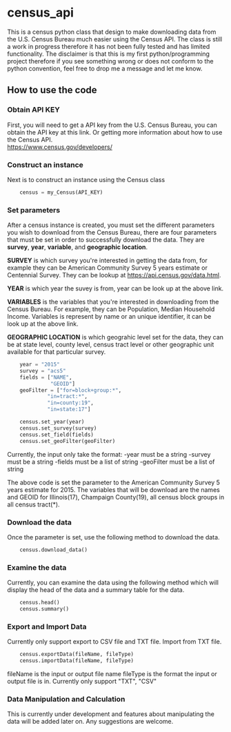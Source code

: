 # census_api
This is a census python class that design to make downloading data from the U.S. Census Bureau much easier using the Census API.  The class is still a work in progress therefore it has not been fully tested and has limited functionality. The disclaimer is that this is my first python/programming project therefore if you see something wrong or does not conform to the python convention, feel free to drop me a message and let me know.  

## How to use the code

### Obtain API KEY 
First, you will need to get a API key from the U.S. Census Bureau, you can obtain the API key at this link. Or getting more information about how to use the Census API.  
https://www.census.gov/developers/


### Construct an instance
Next is to construct an instance using the Census class
```python
    census = my_Census(API_KEY)
```

### Set parameters
After a census instance is created, you must set the different parameters you wish to download from the Census Bureau, there are four parameters that must be set in order to successfully download the data.  They are **survey**, **year**, **variable**, and **geographic location**.  

**SURVEY** is which survey you're interested in getting the data from, for example they can be American Community Survey 5 years estimate or Centennial Survey.  They can be lookup at https://api.census.gov/data.html.

**YEAR** is which year the suvey is from, year can be look up at the above link.

**VARIABLES** is the variables that you're interested in downloading from the Census Bureau.  For example, they can be Population, Median Household Income.  Variables is represent by name or an unique identifier, it can be look up at the above link.

**GEOGRAPHIC LOCATION** is which geograhic level set for the data, they can be at state level, county level, census tract level or other geographic unit available for that particular survey.  


```python
    year = "2015"
    survey = "acs5"
    fields = ["NAME",
              "GEOID"]
    geoFilter = ["for=block+group:*",
             "in=tract:*",
             "in=county:19",
             "in=state:17"]

    census.set_year(year)
    census.set_survey(survey)
    census.set_field(fields)
    census.set_geoFilter(geoFilter)
```

Currently, the input only take the format:
-year must be a string
-survey must be a string
-fields must be a list of string
-geoFilter must be a list of string 



The above code is set the parameter to the American Community Survey 5 years estimate for 2015.  The variables that will be download are the names and GEOID for Illinois(17), Champaign County(19), all census block groups in all census tract(*).

### Download the data
Once the parameter is set, use the following method to download the data.

```python
    census.download_data()
```

### Examine the data
Currently, you can examine the data using the following method which will display the head of the data and a summary table for the data.

```python
    census.head()
    census.summary()
```

### Export and Import Data
Currently only support export to CSV file and TXT file.  Import from TXT file.  

```python
    census.exportData(fileName, fileType)
    census.importData(fileName, fileType)

```

fileName is the input or output file name
fileType is the format the input or output file is in.  Currently only support "TXT", "CSV"




### Data Manipulation and Calculation
This is currently under development and features about manipulating the data will be added later on.  Any suggestions are welcome.




